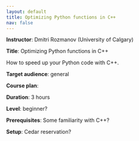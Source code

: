 ```yaml
---
layout: default
title: Optimizing Python functions in C++
nav: false
---
```


**Instructor**: Dmitri Rozmanov (University of Calgary)

**Title**: Optimizing Python functions in C++

How to speed up your Python code with C++.

**Target audience**: general

**Course plan**:

**Duration**: 3 hours

**Level**: beginner?

**Prerequisites**: Some familiarity with C++?

**Setup**: Cedar reservation?

<!-- SciNet has a page on virtualenv -->
<!-- https://wiki.scinet.utoronto.ca/wiki/index.php/User_Python_virtualenv -->
<!-- and talk to Doug -->

<!-- Patrick mentioned phoenix package for C++ from python -->
<!-- - is it this one http://www.boost.org/doc/libs/1_64_0/libs/phoenix/doc/html/phoenix/introduction.html -->

